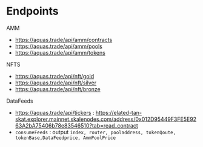 # Endpoints

AMM

- https://aquas.trade/api/amm/contracts
- https://aquas.trade/api/amm/pools
- https://aquas.trade/api/amm/tokens

NFTS

- https://aquas.trade/api/nft/gold
- https://aquas.trade/api/nft/silver
- https://aquas.trade/api/nft/bronze

DataFeeds

- https://aquas.trade/api/tickers : https://elated-tan-skat.explorer.mainnet.skalenodes.com/address/0x012D95449F3FE5E9263A2bA75406b78e83546510?tab=read_contract
- `consumeFeeds` : output `index, router, pooladdress, tokenQoute, tokenBase,DataFeedprice, AmmPoolPrice`
